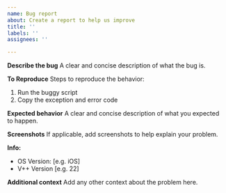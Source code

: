 ```yaml
---
name: Bug report
about: Create a report to help us improve
title: ''
labels: ''
assignees: ''

---
```


**Describe the bug**
A clear and concise description of what the bug is.

**To Reproduce**
Steps to reproduce the behavior:
1. Run the buggy script
2. Copy the exception and error code

**Expected behavior**
A clear and concise description of what you expected to happen.

**Screenshots**
If applicable, add screenshots to help explain your problem.

**Info:**
 - OS Version: [e.g. iOS]
 - V++ Version [e.g. 22]

**Additional context**
Add any other context about the problem here.
